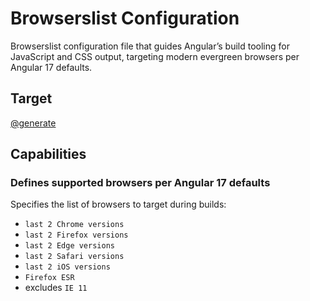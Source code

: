 # Browserslist Configuration

Browserslist configuration file that guides Angular’s build tooling for JavaScript and CSS output, targeting modern evergreen browsers per Angular 17 defaults.

## Target

[@generate](../../.browserslistrc)

## Capabilities

### Defines supported browsers per Angular 17 defaults

Specifies the list of browsers to target during builds:

- `last 2 Chrome versions`
- `last 2 Firefox versions`
- `last 2 Edge versions`
- `last 2 Safari versions`
- `last 2 iOS versions`
- `Firefox ESR`
- excludes `IE 11`